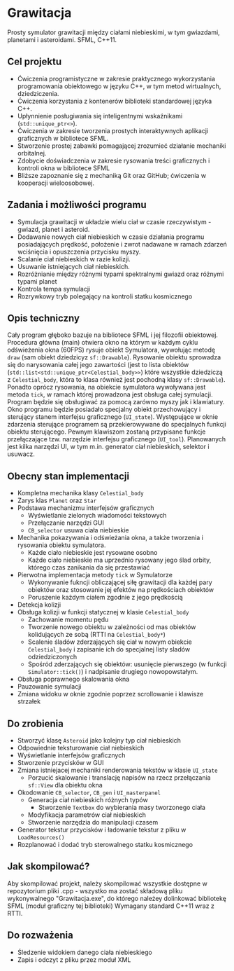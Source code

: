 # Grawitacja
Prosty symulator grawitacji między ciałami niebieskimi, w tym gwiazdami, planetami i asteroidami.
SFML, C++11.
## Cel projektu
* Ćwiczenia programistyczne w zakresie praktycznego wykorzystania programowania obiektowego w języku C++, w tym metod wirtualnych, dziedziczenia.
* Ćwiczenia korzystania z kontenerów biblioteki standardowej języka C++.
* Upłynnienie posługiwania się inteligentnymi wskaźnikami (`std::unique_ptr<>`).
* Ćwiczenia w zakresie tworzenia prostych interaktywnych aplikacji graficznych w bibliotece SFML.
* Stworzenie prostej zabawki pomagającej zrozumieć działanie mechaniki orbitalnej.
* Zdobycie doświadczenia w zakresie rysowania treści graficznych i kontroli okna  w bibliotece SFML
* Bliższe zapoznanie się z mechaniką Git oraz GitHub; ćwiczenia w kooperacji wieloosobowej.
## Zadania i możliwości programu
* Symulacja grawitacji w układzie wielu ciał w czasie rzeczywistym - gwiazd, planet i asteroid.
* Dodawanie nowych ciał niebieskich w czasie działania programu posiadających prędkość, położenie i zwrot nadawane w ramach zdarzeń wciśnięcia i opuszczenia przycisku myszy.
* Scalanie ciał niebieskich w razie kolizji.
* Usuwanie istniejących ciał niebieskich.
* Rozróżnianie między różnymi typami spektralnymi gwiazd oraz różnymi typami planet
* Kontrola tempa symulacji
* Rozrywkowy tryb polegający na kontroli statku kosmicznego
## Opis techniczny
Cały program głęboko bazuje na bibliotece SFML i jej filozofii obiektowej.
Procedura główna (main) otwiera okno na którym w każdym cyklu odświeżenia okna (60FPS) rysuje obiekt Symulatora, wywołując metodę `draw` (sam obiekt dziedzicyz `sf::Drawable`). Rysowanie obiektu sprowadza się do narysowania całej jego zawartości (jest to lista obiektów (`std::list<std::unique_ptr<Celestial_body>>`) które wszystkie dziedziczą z `Celestial_body`, która to klasa również jest pochodną klasy `sf::Drawable`). Ponadto oprócz rysowania, na obiekcie symulatora wywoływana jest metoda `tick`, w ramach której prowadzona jest obsługa całej symulacji.
Program będzie się obsługiwać za pomocą zarówno myszy jak i klawiatury. Okno programu będzie posiadało specjalny obiekt przechowujący i sterujący stanem interfejsu graficznego (`UI_state`). Występujące w oknie zdarzenia sterujące programem są przekierowywane do specjalnych funkcji obiektu sterującego. Pewnym klawiszom zostaną przypisane funkcje przełączające tzw. narzędzie interfejsu graficznego (`UI_tool`). Planowanych jest kilka narzędzi UI, w tym m.in. generator ciał niebieskich, selektor i usuwacz.
## Obecny stan implementacji
* Kompletna mechanika klasy `Celestial_body`
* Zarys klas `Planet` oraz `Star`
* Podstawa mechanizmu interfejsów graficznych
	* Wyświetlanie zielonych wiadomości tekstowych
	* Przełączanie narzędzi GUI
	* `CB_selector` usuwa ciała niebieskie
* Mechanika pokazywania i odświeżania okna, a także tworzenia i rysowania obiektu symulatora.
	* Każde ciało niebieskie jest rysowane osobno
	* Każde ciało niebieskie ma uprzednio rysowany jego ślad orbity,
	  którego czas zanikania da się przestawiać
* Pierwotna implementacja metody `tick` w Symulatorze
	* Wykonywanie fukncji obliczającej siłę grawitacji dla każdej pary
	  obiektów oraz stosowanie jej efektów na prędkościach obiektów
	* Poruszenie każdym ciałem zgodnie z jego prędkością
* Detekcja kolizji
* Obsługa kolizji w funkcji statycznej w klasie `Celestial_body`
	* Zachowanie momentu pędu
	* Tworzenie nowego obiektu w zależności od mas obiektów kolidujących ze sobą (RTTI na `Celestial_body*`)
	* Scalenie śladów zderzających się ciał w nowym obiekcie `Celestial_body` i zapisanie ich do specjalnej listy sladów odziedziczonych
	* Spośród zderzających się obiektów: usunięcie pierwszego (w funkcji `Simulator::tick()`) i nadpisanie drugiego nowopowstałym.
* Obsługa poprawnego skalowania okna
* Pauzowanie symulacji
* Zmiana widoku w oknie zgodnie poprzez scrollowanie i klawisze strzałek
## Do zrobienia
* Stworzyć klasę `Asteroid` jako kolejny typ ciał niebieskich
* Odpowiednie teksturowanie ciał niebieskich
* Wyświetlanie interfejsów graficznych
* Stworzenie przycisków w GUI
* Zmiana istniejacej mechaniki renderowania tekstów w klasie `UI_state`
	* Porzucić skalowanie i translację napisów na rzecz przełączania `sf::View` dla obiektu okna
* Okodowanie `CB_selector`, `CB_gen` i `UI_masterpanel`
	* Generacja ciał niebieskich różnych typów
		* Stworzenie `Textbox` do wybierania masy tworzonego ciała
	* Modyfikacja parametrów ciał niebieskich
	* Stworzenie narzędzia do manipulacji czasem
* Generator tekstur przycisków i ładowanie tekstur z pliku w `LoadResources()`
* Rozplanować i dodać tryb sterowalnego statku kosmicznego
## Jak skompilować?
Aby skompilować projekt, należy skompilować wszystkie dostępne w repozytorium pliki .cpp - wszystko ma zostać składową pliku wykonywalnego "Grawitacja.exe", do którego należey dolinkować bibliotekę SFML (moduł graficzny tej biblioteki)
Wymagany standard C++11 wraz z RTTI.
## Do rozważenia
* Śledzenie widokiem danego ciała niebieskiego
* Zapis i odczyt z pliku przez moduł XML
